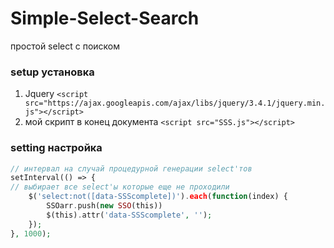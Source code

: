 # Simple-Select-Search
простой select с поиском

### setup установка
1) Jquery ```<script src="https://ajax.googleapis.com/ajax/libs/jquery/3.4.1/jquery.min.js"></script>```
2) мой скрипт в конец документа ```<script src="SSS.js"></script>```

### setting настройка
```php
// интервал на случай процедурной генерации select'тов
setInterval(() => {
// выбирает все select'ы которые еще не проходили
    $('select:not([data-SSScomplete])').each(function(index) {
        SSOarr.push(new SSO(this))
        $(this).attr('data-SSScomplete', '');
    });
}, 1000);

```
